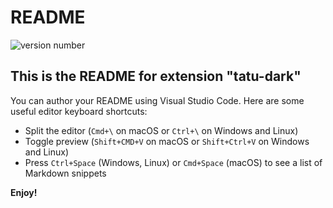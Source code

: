 # README
![version number](https://vsmarketplacebadge.apphb.com/version/Carlmultimedia.tatu-dark.svg)

## This is the README for  extension "tatu-dark"
You can author your README using Visual Studio Code.  Here are some useful editor keyboard shortcuts:

* Split the editor (`Cmd+\` on macOS or `Ctrl+\` on Windows and Linux)
* Toggle preview (`Shift+CMD+V` on macOS or `Shift+Ctrl+V` on Windows and Linux)
* Press `Ctrl+Space` (Windows, Linux) or `Cmd+Space` (macOS) to see a list of Markdown snippets


**Enjoy!**
